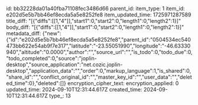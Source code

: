 id: bb32228da01a40fba71108fec3486d66
parent_id: 
item_type: 1
item_id: e202d5e5b7bb46ef8ecda5a5e8252fe8
item_updated_time: 1725971287589
title_diff: "[{\"diffs\":[[1,\"4\"]],\"start1\":0,\"start2\":0,\"length1\":0,\"length2\":1}]"
body_diff: "[{\"diffs\":[[1,\"4\"]],\"start1\":0,\"start2\":0,\"length1\":0,\"length2\":1}]"
metadata_diff: {"new":{"id":"e202d5e5b7bb46ef8ecda5a5e8252fe8","parent_id":"0504534ec540473bb622e54ab9f7e317","latitude":"-23.55051990","longitude":"-46.63330940","altitude":"0.0000","author":"","source_url":"","is_todo":0,"todo_due":0,"todo_completed":0,"source":"joplin-desktop","source_application":"net.cozic.joplin-desktop","application_data":"","order":0,"markup_language":1,"is_shared":0,"share_id":"","conflict_original_id":"","master_key_id":"","user_data":"","deleted_time":0},"deleted":[]}
encryption_cipher_text: 
encryption_applied: 0
updated_time: 2024-09-10T12:31:44.617Z
created_time: 2024-09-10T12:31:44.617Z
type_: 13